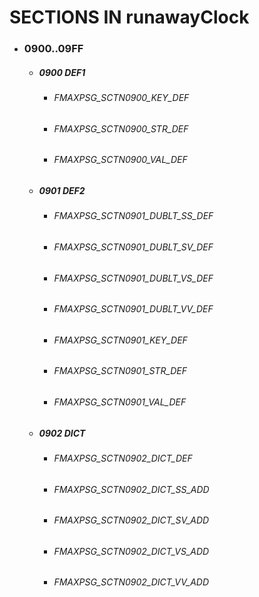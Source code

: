 # SECTIONS IN runawayClock

  * ### 0900..09FF
    * ##### 0900 DEF1
      * ###### FMAXPSG_SCTN0900_KEY_DEF
      * ###### FMAXPSG_SCTN0900_STR_DEF
      * ###### FMAXPSG_SCTN0900_VAL_DEF
    * ##### 0901 DEF2
      * ###### FMAXPSG_SCTN0901_DUBLT_SS_DEF
      * ###### FMAXPSG_SCTN0901_DUBLT_SV_DEF
      * ###### FMAXPSG_SCTN0901_DUBLT_VS_DEF
      * ###### FMAXPSG_SCTN0901_DUBLT_VV_DEF
      * ###### FMAXPSG_SCTN0901_KEY_DEF
      * ###### FMAXPSG_SCTN0901_STR_DEF
      * ###### FMAXPSG_SCTN0901_VAL_DEF
    * ##### 0902 DICT
      * ###### FMAXPSG_SCTN0902_DICT_DEF
      * ###### FMAXPSG_SCTN0902_DICT_SS_ADD
      * ###### FMAXPSG_SCTN0902_DICT_SV_ADD
      * ###### FMAXPSG_SCTN0902_DICT_VS_ADD
      * ###### FMAXPSG_SCTN0902_DICT_VV_ADD
